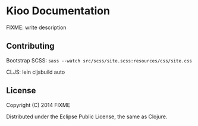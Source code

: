 # Kioo Documentation

FIXME: write description

## Contributing

Bootstrap SCSS: `sass --watch src/scss/site.scss:resources/css/site.css`

CLJS: lein cljsbuild auto

## License

Copyright (C) 2014 FIXME

Distributed under the Eclipse Public License, the same as Clojure.
